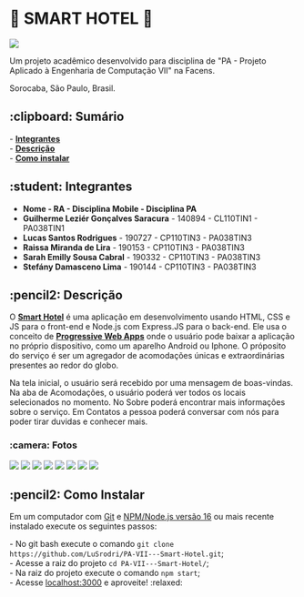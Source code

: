 ﻿# :star2: SMART HOTEL :star2:

<img src="/fotos_README/SmartHotel.gif">

<p>Um projeto acadêmico desenvolvido para disciplina de "PA - Projeto Aplicado à Engenharia de Computação VII" na Facens.</p>
<p>Sorocaba, São Paulo, Brasil.</p>

<h2>:clipboard: Sumário</h2>
 - <strong><a href="#integrantes">Integrantes</a></strong> <br>
 - <strong><a href="#descricao">Descrição</a></strong> <br>
 - <strong><a href="#instalar">Como instalar</a></strong> <br>

<h2 id="integrantes">:student: Integrantes</h2>
<ul>
	<li><strong>Nome - RA - Disciplina Mobile - Disciplina PA</strong></li>
	<li><strong>Guilherme Leziér Gonçalves Saracura</strong> - 140894 - CL110TIN1 - PA038TIN1</li>
	<li><strong>Lucas Santos Rodrigues</strong> - 190727 - CP110TIN3 - PA038TIN3</li>
	<li><strong>Raissa Miranda de Lira</strong> - 190153 - CP110TIN3 - PA038TIN3</li>
	<li><strong>Sarah Emilly Sousa Cabral</strong> - 190332 - CP110TIN3 - PA038TIN3</li>
	<li><strong>Stefány Damasceno Lima</strong> - 190144 - CP110TIN3 - PA038TIN3</li>
</ul>

<h2 id="descricao">:pencil2: Descrição</h2>

<p>O <strong><a href="https://smart-hotel-pa.herokuapp.com/">Smart Hotel</a></strong> é uma aplicação em desenvolvimento usando HTML, CSS e JS para o front-end e Node.js com Express.JS para o back-end. Ele usa o conceito de <strong><a href="https://web.dev/progressive-web-apps/">Progressive Web Apps</a></strong> onde o usuário pode baixar a aplicação no próprio dispositivo, como um aparelho Android ou Iphone. O próposito do serviço é ser um agregador de acomodações únicas e extraordinárias presentes ao redor do globo.</p>
<p>Na tela inicial, o usuário será recebido por uma mensagem de boas-vindas. Na aba de Acomodações, o usuário poderá ver todos os locais selecionados no momento. No Sobre poderá encontrar mais informações sobre o serviço. Em Contatos a pessoa poderá conversar com nós para poder tirar duvidas e conhecer mais.</p>

<h3>:camera: Fotos</h3>
<img src="./fotos_README/img1.png">
<img src="./fotos_README/img8.png">
<img src="./fotos_README/img2.png">
<img src="./fotos_README/img3.png">
<img src="./fotos_README/img4.png">
<img src="./fotos_README/img5.png">
<img src="./fotos_README/img6.png">
<img src="./fotos_README/img7.png">

<h2 id="instalar">:pencil2: Como Instalar</h2>
<p>Em um computador com <a href="https://git-scm.com/downloads">Git</a> e <a href="https://nodejs.org/en/">NPM/Node.js versão 16</a> ou mais recente instalado execute os seguintes passos:</p>
 - No git bash execute o comando <code>git clone https://github.com/LuSrodri/PA-VII---Smart-Hotel.git</code>; <br>
 - Acesse a raiz do projeto <code>cd PA-VII---Smart-Hotel/</code>; <br>
 - Na raiz do projeto execute o comando <code>npm start</code>; <br>
 - Acesse <a href="localhost:3000">localhost:3000</a> e aproveite! :relaxed:
